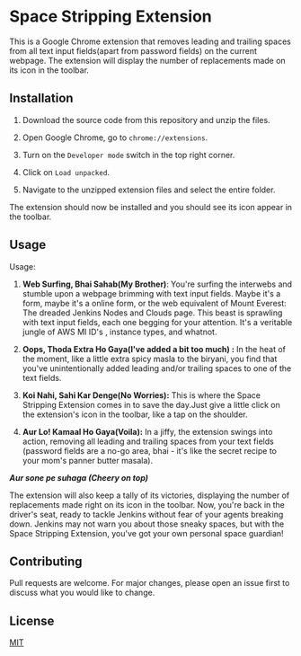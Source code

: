 # Space Stripping Extension

This is a Google Chrome extension that removes leading and trailing spaces from all text input fields(apart from password fields) on the current webpage. The extension will display the number of replacements made on its icon in the toolbar.

## Installation

1. Download the source code from this repository and unzip the files.

2. Open Google Chrome, go to `chrome://extensions`.

3. Turn on the `Developer mode` switch in the top right corner.

4. Click on `Load unpacked`.

5. Navigate to the unzipped extension files and select the entire folder.

The extension should now be installed and you should see its icon appear in the toolbar.

## Usage

Usage:

1. **Web Surfing, Bhai Sahab(My Brother)**: You're surfing the interwebs and stumble upon a webpage brimming with text input fields. Maybe it's a form, maybe it's a online form, or the web equivalent of Mount Everest: The dreaded Jenkins Nodes and Clouds page. This beast is sprawling with text input fields, each one begging for your attention. It's a veritable jungle of AWS MI ID's , instance types, and whatnot.

2. **Oops, Thoda Extra Ho Gaya(I've added a bit too much) :** In the heat of the moment,  like a little extra spicy masla to the biryani, you find that you've unintentionally added leading and/or trailing spaces to one of the text fields.

3. **Koi Nahi, Sahi Kar Denge(No Worries):** This is where the Space Stripping Extension comes in to save the day.Just give a little click on the extension's icon in the toolbar, like a tap on the shoulder.

4. **Aur Lo! Kamaal Ho Gaya(Voila):** In a jiffy, the extension swings into action, removing all leading and trailing spaces from your text fields (password fields are a no-go area, bhai - it's like the secret recipe to your mom's panner butter masala). 


***Aur sone pe suhaga (Cheery on top)***

The extension will also keep a tally of its victories, displaying the number of replacements made right on its icon in the toolbar. Now, you're back in the driver's seat, ready to tackle Jenkins without fear of your agents breaking down. Jenkins may not warn you about those sneaky spaces, but with the Space Stripping Extension, you've got your own personal space guardian!

## Contributing

Pull requests are welcome. For major changes, please open an issue first to discuss what you would like to change.

## License

[MIT](https://choosealicense.com/licenses/mit/)

